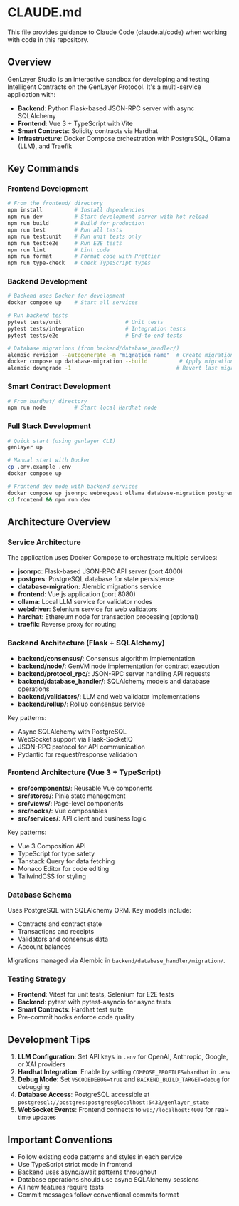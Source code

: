# CLAUDE.md

This file provides guidance to Claude Code (claude.ai/code) when working with code in this repository.

## Overview

GenLayer Studio is an interactive sandbox for developing and testing Intelligent Contracts on the GenLayer Protocol. It's a multi-service application with:
- **Backend**: Python Flask-based JSON-RPC server with async SQLAlchemy
- **Frontend**: Vue 3 + TypeScript with Vite
- **Smart Contracts**: Solidity contracts via Hardhat
- **Infrastructure**: Docker Compose orchestration with PostgreSQL, Ollama (LLM), and Traefik

## Key Commands

### Frontend Development
```bash
# From the frontend/ directory
npm install          # Install dependencies
npm run dev          # Start development server with hot reload
npm run build        # Build for production
npm run test         # Run all tests
npm run test:unit    # Run unit tests only
npm run test:e2e     # Run E2E tests
npm run lint         # Lint code
npm run format       # Format code with Prettier
npm run type-check   # Check TypeScript types
```

### Backend Development
```bash
# Backend uses Docker for development
docker compose up    # Start all services

# Run backend tests
pytest tests/unit                    # Unit tests
pytest tests/integration             # Integration tests
pytest tests/e2e                     # End-to-end tests

# Database migrations (from backend/database_handler/)
alembic revision --autogenerate -m "migration name"  # Create migration
docker compose up database-migration --build          # Apply migrations
alembic downgrade -1                                 # Revert last migration
```

### Smart Contract Development
```bash
# From hardhat/ directory
npm run node         # Start local Hardhat node
```

### Full Stack Development
```bash
# Quick start (using genlayer CLI)
genlayer up

# Manual start with Docker
cp .env.example .env
docker compose up

# Frontend dev mode with backend services
docker compose up jsonrpc webrequest ollama database-migration postgres
cd frontend && npm run dev
```

## Architecture Overview

### Service Architecture
The application uses Docker Compose to orchestrate multiple services:
- **jsonrpc**: Flask-based JSON-RPC API server (port 4000)
- **postgres**: PostgreSQL database for state persistence
- **database-migration**: Alembic migrations service
- **frontend**: Vue.js application (port 8080)
- **ollama**: Local LLM service for validator nodes
- **webdriver**: Selenium service for web validators
- **hardhat**: Ethereum node for transaction processing (optional)
- **traefik**: Reverse proxy for routing

### Backend Architecture (Flask + SQLAlchemy)
- **backend/consensus/**: Consensus algorithm implementation
- **backend/node/**: GenVM node implementation for contract execution
- **backend/protocol_rpc/**: JSON-RPC server handling API requests
- **backend/database_handler/**: SQLAlchemy models and database operations
- **backend/validators/**: LLM and web validator implementations
- **backend/rollup/**: Rollup consensus service

Key patterns:
- Async SQLAlchemy with PostgreSQL
- WebSocket support via Flask-SocketIO
- JSON-RPC protocol for API communication
- Pydantic for request/response validation

### Frontend Architecture (Vue 3 + TypeScript)
- **src/components/**: Reusable Vue components
- **src/stores/**: Pinia state management
- **src/views/**: Page-level components
- **src/hooks/**: Vue composables
- **src/services/**: API client and business logic

Key patterns:
- Vue 3 Composition API
- TypeScript for type safety
- Tanstack Query for data fetching
- Monaco Editor for code editing
- TailwindCSS for styling

### Database Schema
Uses PostgreSQL with SQLAlchemy ORM. Key models include:
- Contracts and contract state
- Transactions and receipts
- Validators and consensus data
- Account balances

Migrations managed via Alembic in `backend/database_handler/migration/`.

### Testing Strategy
- **Frontend**: Vitest for unit tests, Selenium for E2E tests
- **Backend**: pytest with pytest-asyncio for async tests
- **Smart Contracts**: Hardhat test suite
- Pre-commit hooks enforce code quality

## Development Tips

1. **LLM Configuration**: Set API keys in `.env` for OpenAI, Anthropic, Google, or XAI providers
2. **Hardhat Integration**: Enable by setting `COMPOSE_PROFILES=hardhat` in `.env`
3. **Debug Mode**: Set `VSCODEDEBUG=true` and `BACKEND_BUILD_TARGET=debug` for debugging
4. **Database Access**: PostgreSQL accessible at `postgresql://postgres:postgres@localhost:5432/genlayer_state`
5. **WebSocket Events**: Frontend connects to `ws://localhost:4000` for real-time updates

## Important Conventions

- Follow existing code patterns and styles in each service
- Use TypeScript strict mode in frontend
- Backend uses async/await patterns throughout
- Database operations should use async SQLAlchemy sessions
- All new features require tests
- Commit messages follow conventional commits format